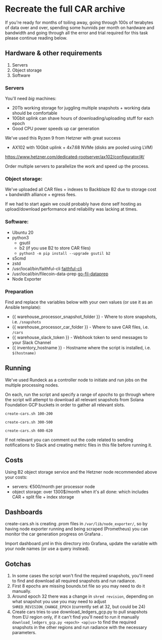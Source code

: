# Recreate the full CAR archive

If you're ready for months of toiling away, going through 100s of terabytes of data over and over, spending some hunnids per month on hardware and bandwidth and going through all the error and trial required for this task please continue reading below.


## Hardware & other requirements

1. Servers
2. Object storage
3. Software

### Servers

You'll need _big_ machines:
- 20Tb working storage for juggling multiple snapshots + working data should be comfortable
- 10Gbit uplink can shave hours of downloading/uploading stuff for each epoch
- Good CPU power speeds up car generation

We've used this Ryzen 9 from Hetzner with great success

- AX102 with 10Gbit uplink + 4x7.68 NVMe (disks are pooled using LVM)

https://www.hetzner.com/dedicated-rootserver/ax102/configurator/#/

Order multiple servers to parallelize the work and speed up the process.

### Object storage:

We've uploaded all CAR files + indexes to Backblaze B2 due to storage cost + bandwidth alliance + egress fees.

If we had to start again we could probably have done self hosting as upload/download performance and reliability was lacking at times.

### Software:

- Ubuntu 20
- python3
  - gsutil
  - b2 (if you use B2 to store CAR files)
  - `python3 -m pip install --upgrade gsutil b2`
- s5cmd
- zstd
- /usr/local/bin/faithful-cli [faithful-cli](https://github.com/rpcpool/yellowstone-faithful)
- /usr/local/bin/filecoin-data-prep [go-fil-dataprep](https://github.com/rpcpool/go-fil-dataprep)
- Node Exporter


### Preparation

Find and replace the variables below with your own values (or use it as an Ansible template):

- {{ warehouse_processor_snapshot_folder }} - Where to store snapshots, i.e. `/snapshots`
- {{ warehouse_processor_car_folder }} - Where to save CAR files, i.e. `/cars`
- {{ warehouse_slack_token }} - Webhook token to send messages to your Slack Channel
- {{ inventory_hostname }} - Hostname where the script is installed, i.e. `$(hostname)`

## Running

We've used Rundeck as a controller node to initiate and run jobs on the multiple processing nodes.

On each, run the script and specify a range of _epochs_ to go through where the script will attempt to download all relevant snapshots from Solana Foundation GCP buckets in order to gather all relevant slots.


`create-cars.sh 100-200`

`create-cars.sh 300-500`

`create-cars.sh 600-620`

If not relevant you can comment out the code related to sending notifications to Slack and creating metric files in this file before running it.


## Costs

Using B2 object storage service and the Hetzner node recommended above your costs:

- servers: €500/month per processor node
- object storage: over 1300$/month when it's all done: which includes CAR + split file + index storage

## Dashboards

create-cars.sh is creating .prom files in `/var/lib/node_exporter/`, so by having node exporter running and being scraped (Prometheus) you can monitor the car generation progress on Grafana .

Import dashboard.yml in this directory into Grafana, update the variable with your node names (or use a query instead).

## Gotchas

1. In some cases the script won't find the required snapshots, you'll need to find and download all required snapshots and run radiance.
2. First 8 epochs are missing bounds.txt file so you may need to do it manually.
3. Around epoch 32 there was a change in `shred revision`, depending on what snapshot you use you may need to adjust `SHRED_REVISION_CHANGE_EPOCH` (currently set at 32, but could be 24)
3. Create cars tries to use download_ledgers_gcp.py to pull snapshots from EU region only, if it can't find you'll need to run it manually `download_ledgers_gcp.py <epoch> <ap|us>` to find the required snapshots in the other regions and run radiance with the necessary parameters.
